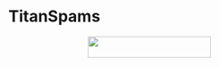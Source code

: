 # TitanSpams
 <p align="center"><a href="https://heroku.com/deploy?template=https://github.com/LegendtheDestroyer/TitanXSpam"> <img src="https://img.shields.io/badge/Deploy%20On%20Heroku-black?style=for-the-badge&logo=heroku" width="220" height="38.45"/></a></p> 
